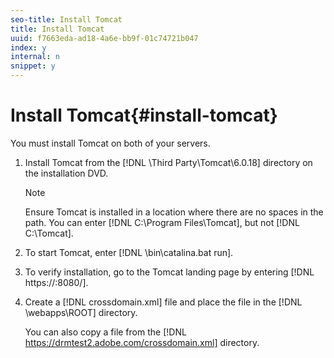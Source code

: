 ```yaml
---
seo-title: Install Tomcat
title: Install Tomcat
uuid: f7663eda-ad18-4a6e-bb9f-01c74721b047
index: y
internal: n
snippet: y
---
```


# Install Tomcat{#install-tomcat}

 You must install Tomcat on both of your servers. 
1. Install Tomcat from the [!DNL \Third Party\Tomcat\6.0.18\] directory on the installation DVD.

   >[!NOTE]
   >
   >Ensure Tomcat is installed in a location where there are no spaces in the path. You can enter [!DNL C:\Program Files\Tomcat], but not [!DNL C:\Tomcat\].

1. To start Tomcat, enter [!DNL <TomcatInstallDir>\bin\catalina.bat run].
1. To verify installation, go to the Tomcat landing page by entering [!DNL https://<Hostname>:8080/].
1. Create a [!DNL crossdomain.xml] file and place the file in the [!DNL <TomcatInstallDir>\webapps\ROOT\] directory.

   You can also copy a file from the [!DNL https://drmtest2.adobe.com/crossdomain.xml] directory.
